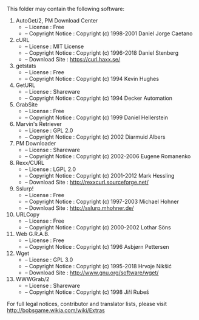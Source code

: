 This folder may contain the following software:

1. AutoGet/2, PM Download Center
   - – License : Free
   - – Copyright Notice : Copyright (c) 1998-2001 Daniel Jorge Caetano
2. cURL
   - – License : MIT License
   - – Copyright Notice : Copyright (c) 1996-2018 Daniel Stenberg
   - – Download Site : https://curl.haxx.se/
3. getstats
   - – License : Free
   - – Copyright Notice : Copyright (c) 1994 Kevin Hughes
4. GetURL
   - – License : Shareware
   - – Copyright Notice : Copyright (c) 1994 Decker Automation
5. GrabSite
   - – License : Free
   - – Copyright Notice : Copyright (c) 1999 Daniel Hellerstein
6. Marvin's Retriever
   - – License : GPL 2.0
   - – Copyright Notice : Copyright (c) 2002 Diarmuid Albers
7. PM Downloader
   - – License : Shareware
   - – Copyright Notice : Copyright (c) 2002-2006 Eugene Romanenko
8. Rexx/CURL
   - – License : LGPL 2.0
   - – Copyright Notice : Copyright (c) 2001-2012 Mark Hessling
   - – Download Site : http://rexxcurl.sourceforge.net/
9. Sslurp!
   - – License : Free
   - – Copyright Notice : Copyright (c) 1997-2003 Michael Hohner
   - – Download Site : http://sslurp.mhohner.de/
10. URLCopy
    - – License : Free
    - – Copyright Notice : Copyright (c) 2000-2002 Lothar Söns
11. Web G.R.A.B.
    - – License : Free
    - – Copyright Notice : Copyright (c) 1996 Asbjørn Pettersen
12. Wget
    - – License : GPL 3.0
    - – Copyright Notice : Copyright (c) 1995-2018 Hrvoje Nikšić
    - – Download Site : http://www.gnu.org/software/wget/
13. WWWGrab/2
    - – License : Shareware
    - – Copyright Notice : Copyright (c) 1998 Jiří Rubeš

For full legal notices, contributor and translator lists, please visit http://bobsgame.wikia.com/wiki/Extras
